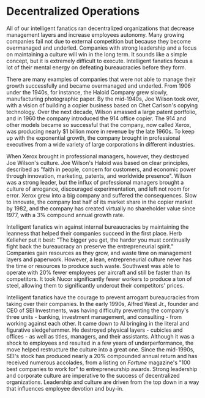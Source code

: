 # Decentralized Operations

All of our intelligent fanatics ran decentralized organizations that decrease management layers and increase employees autonomy. Many growing companies fail not due to external competition but because they become overmanaged and underled. Companies with strong leadership and a focus on maintaining a culture will win in the long term. It sounds like a simple concept, but it is extremely difficult to execute. Intelligent fanatics focus a lot of their mental energy on defeating bureaucracies before they form. 

There are many examples of companies that were not able to manage their growth successfully and became overmanaged and underled. From 1906 under the 1940s, for instance, the Haloid Company grew slowly, manufacturing photographic paper. By the mid-1940s, Joe Wilson took over, with a vision of building a copier business based on Chet Carlson's copying technology. Over the next decade, Wilson amassed a large patent portfolio, and in 1960 the company introduced the 914 office copier. The 914 and other models became so successful that the company, now called Xerox, was producing nearly $1 billion more in revenue by the late 1960s. To keep up with the exponential growth, the company brought in professional executives from a wide variety of large corporations in different industries. 

When Xerox brought in professional managers, however, they destroyed Joe Wilson's culture. Joe Wilson's Haloid was based on clear principles, described as "faith in people, concern for customers, and economic power through innovation, marketing, patents, and worldwide presence". Wilson was a strong leader, but the influx of professional managers brought a culture of arrogance, discouraged experimentation, and left not room for error. Xerox grew into a big company and suffered the consequences. Slow to innovate, the company lost half of its market share in the copier market by 1982, and the company has created virtually no shareholder value since 1977, with a 3% compound annual growth rate.

Intelligent fanatics win against internal bureaucracies by maintaining the leanness that helped their companies succeed in the first place. Herb Kelleher put it best: "The bigger you get, the harder you must continually fight back the bureaucracy an preserve the entrepreneurial spirit." Companies gain resources as they grow, and waste time on management layers and paperwork. However, a lean, entrepreneurial culture never has the time or resources to produce such waste. Southwest was able to operate with 20% fewer employees per aircraft and still be faster than its competitors. It took Nucor significantly fewer workers to produce a ton of steel, allowing them to significantly undercut their competitors' prices.

Intelligent fanatics have the courage to prevent arrogant bureaucracies from taking over their companies. In the early 1990s, Alfred West Jr., founder and CEO of SEI Investments, was having difficulty preventing the company's three units - banking, investment management, and consulting - from working against each other. It came down to Al bringing  in the literal and figurative sledgehammer. He destroyed physical layers - cubicles and offices - as well as titles, managers, and their assistants. Although it was a shock to employees and resulted in a few years of underperformance, the move  helped restructure the culture into a great one. Since the mid-1990s, SEI's stock has produced nearly a 20% compounded annual return and has received numerous accolades, from a listing on *Fortune* magazine's "100 best companies to work for" to entrepreneurship awards. Strong leadership and corporate culture are imperative to the success of decentralized organizations. Leadership and culture are driven from the top down in a way that influences employee devotion and buy-in.